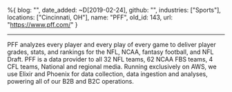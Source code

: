 %{
  blog: "",
  date_added: ~D[2019-02-24],
  github: "",
  industries: ["Sports"],
  locations: ["Cincinnati, OH"],
  name: "PFF",
  old_id: 143,
  url: "https://www.pff.com/"
}

---

PFF analyzes every player and every play of every game to deliver player grades, stats, and rankings for the NFL, NCAA, fantasy football, and NFL Draft.  PFF is a data provider to all 32 NFL teams, 62 NCAA FBS teams, 4 CFL teams, National and regional media.  Running exclusively on AWS, we use Elixir and Phoenix for data collection, data ingestion and analyses, powering all of our B2B and B2C operations.



